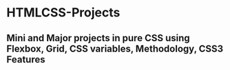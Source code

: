 # HTMLCSS-Projects
## Mini and Major projects in pure CSS using Flexbox, Grid, CSS variables, Methodology, CSS3 Features


